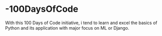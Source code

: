 # -100DaysOfCode
With this 100 Days of Code initiative, i tend to learn and excel the basics of Python and its application with major focus on ML or Django.
